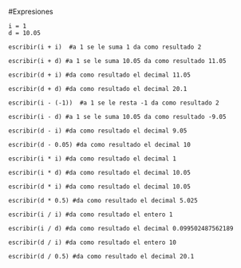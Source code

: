 
#Expresiones


```
i = 1
d = 10.05
```

``` ###entero + entero
escribir(i + i)  #a 1 se le suma 1 da como resultado 2
```

``` ###entero + decimal
escribir(i + d) #a 1 se le suma 10.05 da como resultado 11.05
```

``` ###decimal + entero
escribir(d + i) #da como resultado el decimal 11.05
```


``` ###decimal + decimal
escribir(d + d) #da como resultado el decimal 20.1
```

``` ###entero - entero
escribir(i - (-1))  #a 1 se le resta -1 da como resultado 2
```

``` ###entero - decimal
escribir(i - d) #a 1 se le suma 10.05 da como resultado -9.05
```


``` ###decimal - entero
escribir(d - i) #da como resultado el decimal 9.05
```


``` ###decimal - decimal
escribir(d - 0.05) #da como resultado el decimal 10
```

``` ###entero * entero
escribir(i * i) #da como resultado el decimal 1
```


``` ###entero * decimal
escribir(i * d) #da como resultado el decimal 10.05
```

``` ###decimal * entero
escribir(d * i) #da como resultado el decimal 10.05
```

``` ###decimal * decimal
escribir(d * 0.5) #da como resultado el decimal 5.025
```

``` ###entero / entero
escribir(i / i) #da como resultado el entero 1
```

``` ###entero / decimal
escribir(i / d) #da como resultado el decimal 0.099502487562189
```

``` ###decimal / entero
escribir(d / i) #da como resultado el entero 10
```

``` ###decimal / decimal
escribir(d / 0.5) #da como resultado el decimal 20.1
```
